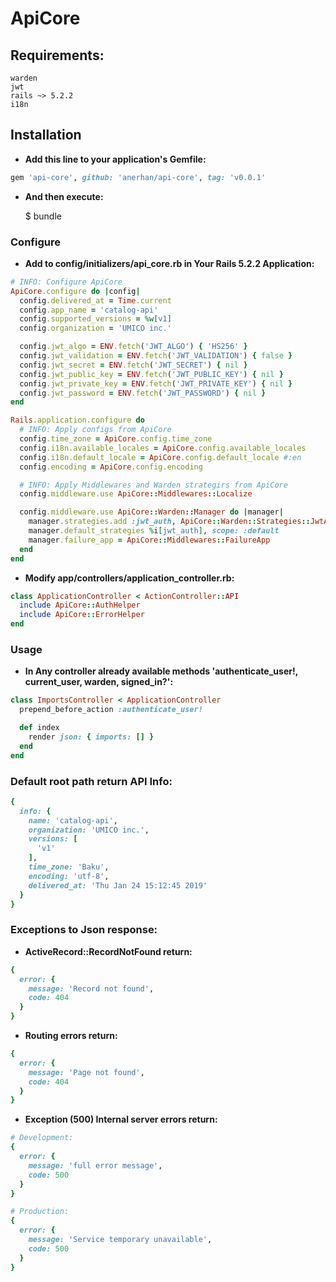 # ApiCore
## Requirements:
```
warden
jwt
rails ~> 5.2.2
i18n
```

## Installation

- **Add this line to your application's Gemfile:**

```ruby
gem 'api-core', github: 'anerhan/api-core', tag: 'v0.0.1'
```

- **And then execute:**

    $ bundle

### Configure

- **Add  to config/initializers/api_core.rb in Your Rails 5.2.2 Application:**
```ruby
# INFO: Configure ApiCore
ApiCore.configure do |config|
  config.delivered_at = Time.current
  config.app_name = 'catalog-api'
  config.supported_versions = %w[v1]
  config.organization = 'UMICO inc.'

  config.jwt_algo = ENV.fetch('JWT_ALGO') { 'HS256' }
  config.jwt_validation = ENV.fetch('JWT_VALIDATION') { false }
  config.jwt_secret = ENV.fetch('JWT_SECRET') { nil }
  config.jwt_public_key = ENV.fetch('JWT_PUBLIC_KEY') { nil }
  config.jwt_private_key = ENV.fetch('JWT_PRIVATE_KEY') { nil }
  config.jwt_password = ENV.fetch('JWT_PASSWORD') { nil }
end

Rails.application.configure do
  # INFO: Apply configs from ApiCore
  config.time_zone = ApiCore.config.time_zone
  config.i18n.available_locales = ApiCore.config.available_locales
  config.i18n.default_locale = ApiCore.config.default_locale #:en
  config.encoding = ApiCore.config.encoding

  # INFO: Apply Middlewares and Warden strategirs from ApiCore
  config.middleware.use ApiCore::Middlewares::Localize

  config.middleware.use ApiCore::Warden::Manager do |manager|
    manager.strategies.add :jwt_auth, ApiCore::Warden::Strategies::JwtAuth
    manager.default_strategies %i[jwt_auth], scope: :default
    manager.failure_app = ApiCore::Middlewares::FailureApp
  end
end
```

- **Modify app/controllers/application_controller.rb:**
```ruby
class ApplicationController < ActionController::API
  include ApiCore::AuthHelper
  include ApiCore::ErrorHelper
end
```

### Usage
- **In Any controller already available methods 'authenticate_user!, current_user, warden, signed_in?':**
```ruby
class ImportsController < ApplicationController
  prepend_before_action :authenticate_user!

  def index
    render json: { imports: [] }
  end
end
```

### Default root path return API Info:
```ruby
{
  info: {
    name: 'catalog-api',
    organization: 'UMICO inc.',
    versions: [
      'v1'
    ],
    time_zone: 'Baku',
    encoding: 'utf-8',
    delivered_at: 'Thu Jan 24 15:12:45 2019'
  }
}
```

### Exceptions to Json response:
- **ActiveRecord::RecordNotFound return:**
```ruby
{ 
  error: { 
    message: 'Record not found', 
    code: 404 
  }
}
```

- **Routing errors return:**
```ruby
{ 
  error: { 
    message: 'Page not found', 
    code: 404 
  }
}
```

- **Exception (500) Internal server errors return:**

```ruby
# Development:
{ 
  error: { 
    message: 'full error message', 
    code: 500 
  } 
}

# Production:
{ 
  error: { 
    message: 'Service temporary unavailable', 
    code: 500 
  } 
}
```
